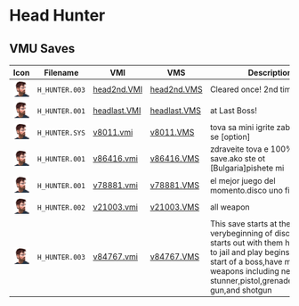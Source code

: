 # Head Hunter

## VMU Saves

| Icon | Filename | VMI | VMS | Description |
|------|----------|-----|-----|-------------|
| ![Head Hunter](../icons/H_HUNTER.003.GIF) | `H_HUNTER.003` | [head2nd.VMI](head2nd.VMI) | [head2nd.VMS](head2nd.VMS) | Cleared once! 2nd time game! |
| ![Head Hunter](../icons/H_HUNTER.001.GIF) | `H_HUNTER.001` | [headlast.VMI](headlast.VMI) | [headlast.VMS](headlast.VMS) | at Last Boss! |
| ![Head Hunter](../icons/H_HUNTER.SYS.GIF) | `H_HUNTER.SYS` | [v8011.vmi](v8011.vmi) | [v8011.VMS](v8011.VMS) | tova sa mini igrite zabavliavaite se [option]  |
| ![Head Hunter](../icons/H_HUNTER.001.GIF) | `H_HUNTER.001` | [v86416.vmi](v86416.vmi) | [v86416.VMS](v86416.VMS) | zdraveite tova e 100%-tov save.ako ste ot [Bulgaria]pishete mi   |
| ![Head Hunter](../icons/H_HUNTER.001.GIF) | `H_HUNTER.001` | [v78881.vmi](v78881.vmi) | [v78881.VMS](v78881.VMS) | el mejor juego del momento.disco uno finalizado.  |
| ![Head Hunter](../icons/H_HUNTER.002.GIF) | `H_HUNTER.002` | [v21003.vmi](v21003.vmi) | [v21003.VMS](v21003.VMS) | all weapon  |
| ![Head Hunter](../icons/H_HUNTER.003.GIF) | `H_HUNTER.003` | [v84767.vmi](v84767.vmi) | [v84767.VMS](v84767.VMS) | This save starts at the verybeginning of disc 2 i think it starts out with them hauling you to jail and play begins at the start of a boss,have most weapons including neuro stunner,pistol,grenades,machine gun,and shotgun   |
